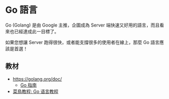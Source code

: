 # Go 語言

Go (Golang) 是由 Google 主推，企圖成為 Server 端快速又好用的語言，而且看來也已經達成此一目標了。

如果您想讓 Server 跑得很快，或者能支撐很多的使用者在線上，那麼 Go 語言應該是首選！

## 教材

* https://golang.org/doc/
    * [Go 指南](https://tour.go-zh.org/list)
* [菜鳥教程: Go 语言教程](https://www.runoob.com/go/go-tutorial.html)
